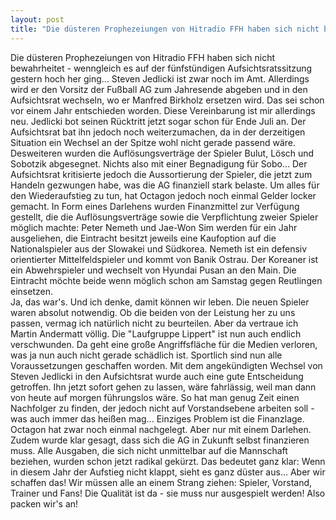 ```yaml
---
layout: post
title: "Die düsteren Prophezeiungen von Hitradio FFH haben sich nicht bewahrheitet - wenngleich es auf der fünfstündigen Aufsichtsratssitzung gestern hoch her ging..."
---
```


Die düsteren Prophezeiungen von Hitradio FFH haben sich nicht bewahrheitet - wenngleich es auf der fünfstündigen Aufsichtsratssitzung gestern hoch her ging... Steven Jedlicki ist zwar noch im Amt. Allerdings wird er den Vorsitz der Fußball AG zum Jahresende abgeben und in den Aufsichtsrat wechseln, wo er Manfred Birkholz ersetzen wird. Das sei schon vor einem Jahr entschieden worden. Diese Vereinbarung ist mir allerdings neu. Jedlicki bot seinen Rücktritt jetzt sogar schon für Ende Juli an. Der Aufsichtsrat bat ihn jedoch noch weiterzumachen, da in der derzeitigen Situation ein Wechsel an der Spitze wohl nicht gerade passend wäre.  
Desweiteren wurden die Auflösungsverträge der Spieler Bulut, Lösch und Sobotzik abgesegnet. Nichts also mit einer Begnadigung für Sobo... Der Aufsichtsrat kritisierte jedoch die Aussortierung der Spieler, die jetzt zum Handeln gezwungen habe, was die AG finanziell stark belaste. Um alles für den Wiederaufstieg zu tun, hat Octagon jedoch noch einmal Gelder locker gemacht. In Form eines Darlehens wurden Finanzmittel zur Verfügung gestellt, die die Auflösungsverträge sowie die Verpflichtung zweier Spieler möglich machte: Peter Nemeth und Jae-Won Sim werden für ein Jahr ausgeliehen, die Eintracht besitzt jeweils eine Kaufoption auf die Nationalspieler aus der Slowakei und Südkorea. Nemeth ist ein defensiv orientierter Mittelfeldspieler und kommt von Banik Ostrau. Der Koreaner ist ein Abwehrspieler und wechselt von Hyundai Pusan an den Main. Die Eintracht möchte beide wenn möglich schon am Samstag gegen Reutlingen einsetzen.  
Ja, das war's. Und ich denke, damit können wir leben. Die neuen Spieler waren absolut notwendig. Ob die beiden von der Leistung her zu uns passen, vermag ich natürlich nicht zu beurteilen. Aber da vertraue ich Martin Andermatt völlig. Die "Laufgruppe Lippert" ist nun auch endlich verschwunden. Da geht eine große Angriffsfläche für die Medien verloren, was ja nun auch nicht gerade schädlich ist. Sportlich sind nun alle Voraussetzungen geschaffen worden. Mit dem angekündigten Wechsel von Steven Jedlicki in den Aufsichtsrat wurde auch eine gute Entscheidung getroffen. Ihn jetzt sofort gehen zu lassen, wäre fahrlässig, weil man dann von heute auf morgen führungslos wäre. So hat man genug Zeit einen Nachfolger zu finden, der jedoch nicht auf Vorstandsebene arbeiten soll - was auch immer das heißen mag... Einziges Problem ist die Finanzlage. Octagon hat zwar noch einmal nachgelegt. Aber nur mit einem Darlehen. Zudem wurde klar gesagt, dass sich die AG in Zukunft selbst finanzieren muss. Alle Ausgaben, die sich nicht unmittelbar auf die Mannschaft beziehen, wurden schon jetzt radikal gekürzt. Das bedeutet ganz klar: Wenn in diesem Jahr der Aufstieg nicht klappt, sieht es ganz düster aus... Aber wir schaffen das! Wir müssen alle an einem Strang ziehen: Spieler, Vorstand, Trainer und Fans! Die Qualität ist da - sie muss nur ausgespielt werden! Also packen wir's an!
